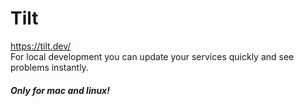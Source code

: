 # Tilt
https://tilt.dev/  
For local development you can update your services quickly and see problems instantly.  
##### Only for mac and linux!

